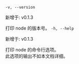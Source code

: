 ``
-v, --version
``   

新增于: v0.1.3    

打印 node 的版本号。
``
-h, --help
``

新增于: v0.1.3   

打印 node 的命令行选项。   
此选项的输出不如本文档详细。
